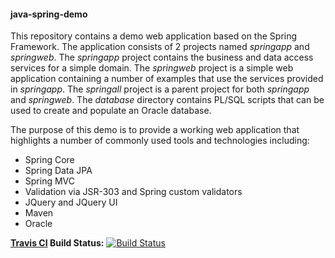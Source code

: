 #### java-spring-demo 

This repository contains a demo web application based on the Spring Framework. The application consists of 2 projects named *springapp* and *springweb*. The *springapp* project contains the business and data access services for a simple domain. The *springweb* project is a simple web application containing a number of examples that use the services provided in *springapp*. The *springall* project is a parent project for both *springapp* and *springweb*. The *database* directory contains PL/SQL scripts that can be used to create and populate an Oracle database.

The purpose of this demo is to provide a working web application that highlights a number of commonly used tools and technologies including:
* Spring Core
* Spring Data JPA
* Spring MVC
* Validation via JSR-303 and Spring custom validators
* JQuery and JQuery UI
* Maven
* Oracle 

**[Travis CI](https://travis-ci.org) Build Status:** [![Build Status](https://travis-ci.org/jsicree/java-spring-demo.svg)](https://travis-ci.org/jsicree/java-spring-demo)

